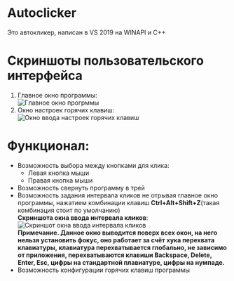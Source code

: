 # Autoclicker
Это автокликер, написан в VS 2019 на WINAPI и C++
# Скриншоты пользовательского интерфейса
1. Главное окно программы:  
![Главное окно прогрммы](https://i.imgur.com/rMniHVP.png)
2. Окно настроек горячих клавиш:  
![Окно ввода настроек горячих клавиш](https://i.imgur.com/Eat4v6w.png)
# Функционал:
* Возможность выбора между кнопками для клика:
  * Левая кнопка мыши
  * Правая кнопка мыши
* Возможность свернуть программу в трей
* Возможность задания интервала кликов не отрывая главное окно программы, нажатием комбинации клавиш **Ctrl+Alt+Shift+Z**(такая комбинация стоит по умолчанию)  
__Скриншота окна ввода интервала кликов__:  
![Скриншот окна ввода интервала кликов](https://i.imgur.com/WgZcY6Q.png)  
__Примечание. Данное окно выводится поверх всех окон, на него нельзя установить фокус, оно работает за счёт хука перехвата клавиатуры, клавиатура перехватывается глобально, не зависимо от приложения, перехватываются клавиши Backspace, Delete, Enter, Esc, цифры на стандартной плавиатуре, цифры на нумпаде.__ 
* Возможность конфигурации горячих клавиш программы

